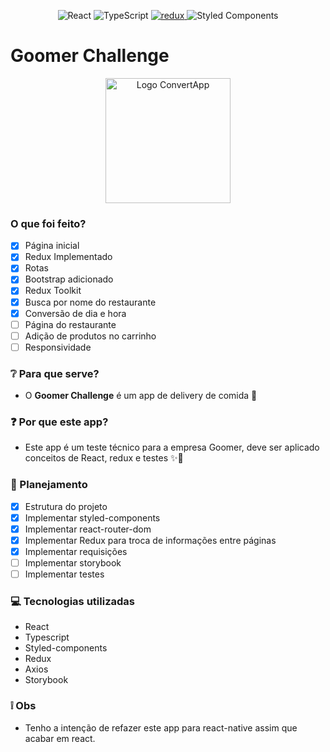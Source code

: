 <p align="center">
  <img alt="React" src="https://img.shields.io/badge/-React-45b8d8?style=flat-square&logo=react&logoColor=white" />
  <img alt="TypeScript" src="https://img.shields.io/badge/-TypeScript-007ACC?style=flat-square&logo=typescript&logoColor=white" />
  <a href="https://github.com/pedro-candido/redux-counter">
    <img alt="redux" src="https://img.shields.io/badge/-Redux-764ABC?style=flat-square&logo=redux&logoColor=white" />
  </a>
  <img alt="Styled Components" src="https://img.shields.io/badge/-Styled_Components-db7092?style=flat-square&logo=styled-components&logoColor=white" />
</p>

# Goomer Challenge

<p align="center">
  <img src="https://i.imgur.com/PEOn46y.png" alt="Logo ConvertApp" width="200"/>
</p>

### O que foi feito?
- [x] Página inicial
- [x] Redux Implementado
- [x] Rotas
- [x] Bootstrap adicionado
- [x] Redux Toolkit
- [x] Busca por nome do restaurante
- [x] Conversão de dia e hora
- [ ] Página do restaurante
- [ ] Adição de produtos no carrinho
- [ ] Responsividade

### ❔ Para que serve?
- O **Goomer Challenge** é um app de delivery de comida 🍕

### ❓ Por que este app?
- Este app é um teste técnico para a empresa Goomer, deve ser aplicado conceitos de React, redux e testes ✨🚀

### 📖 Planejamento
  - [x] Estrutura do projeto 
  - [x] Implementar styled-components
  - [x] Implementar react-router-dom
  - [x] Implementar Redux para troca de informações entre páginas
  - [x] Implementar requisições
  - [ ] Implementar storybook
  - [ ] Implementar testes

### 💻 Tecnologias utilizadas
- React
- Typescript
- Styled-components
- Redux
- Axios
- Storybook

### ❕ Obs
- Tenho a intenção de refazer este app para react-native assim que acabar em react.
